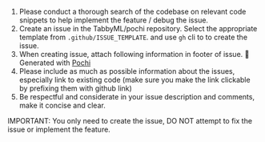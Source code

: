 1. Please conduct a thorough search of the codebase on relevant code snippets to help implement the feature / debug the issue.
2. Create an issue in the TabbyML/pochi repository. Select the appropriate template from `.github/ISSUE_TEMPLATE`. and use `gh` cli to to create the issue.
3. When creating issue, attach following information in footer of issue.
    🤖 Generated with [Pochi](https://getpochi.com)
4. Please include as much as possible information about the issues, especially link to existing code (make sure you make the link clickable by prefixing them with github link)
5. Be respectful and considerate in your issue description and comments, make it concise and clear.

IMPORTANT: You only need to create the issue, DO NOT attempt to fix the issue or implement the feature.